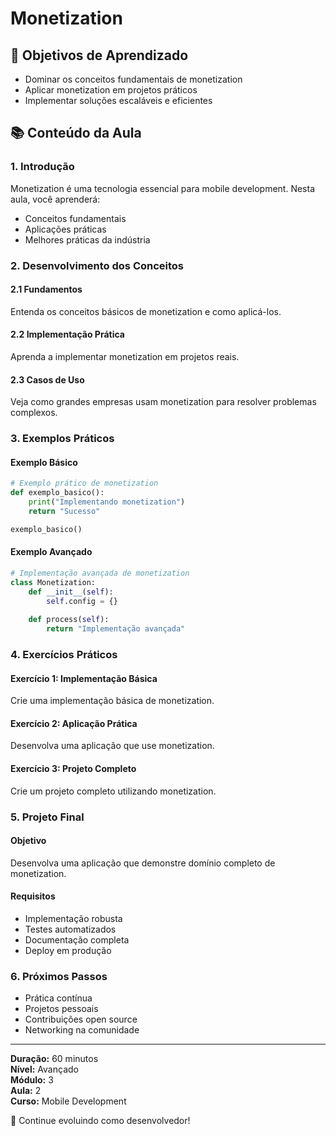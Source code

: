 # Monetization

## 🎯 Objetivos de Aprendizado
- Dominar os conceitos fundamentais de monetization
- Aplicar monetization em projetos práticos
- Implementar soluções escaláveis e eficientes

## 📚 Conteúdo da Aula

### 1. Introdução
Monetization é uma tecnologia essencial para mobile development. Nesta aula, você aprenderá:

- Conceitos fundamentais
- Aplicações práticas
- Melhores práticas da indústria

### 2. Desenvolvimento dos Conceitos

#### 2.1 Fundamentos
Entenda os conceitos básicos de monetization e como aplicá-los.

#### 2.2 Implementação Prática
Aprenda a implementar monetization em projetos reais.

#### 2.3 Casos de Uso
Veja como grandes empresas usam monetization para resolver problemas complexos.

### 3. Exemplos Práticos

#### Exemplo Básico
```python
# Exemplo prático de monetization
def exemplo_basico():
    print("Implementando monetization")
    return "Sucesso"

exemplo_basico()
```

#### Exemplo Avançado
```python
# Implementação avançada de monetization
class Monetization:
    def __init__(self):
        self.config = {}
    
    def process(self):
        return "Implementação avançada"
```

### 4. Exercícios Práticos

#### Exercício 1: Implementação Básica
Crie uma implementação básica de monetization.

#### Exercício 2: Aplicação Prática
Desenvolva uma aplicação que use monetization.

#### Exercício 3: Projeto Completo
Crie um projeto completo utilizando monetization.

### 5. Projeto Final

#### Objetivo
Desenvolva uma aplicação que demonstre domínio completo de monetization.

#### Requisitos
- Implementação robusta
- Testes automatizados
- Documentação completa
- Deploy em produção

### 6. Próximos Passos

- Prática contínua
- Projetos pessoais
- Contribuições open source
- Networking na comunidade

---

**Duração:** 60 minutos  
**Nível:** Avançado  
**Módulo:** 3  
**Aula:** 2  
**Curso:** Mobile Development

🎉 Continue evoluindo como desenvolvedor!
